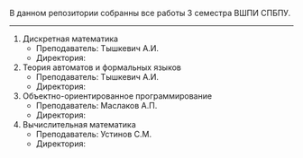 В данном репозитории собранны все работы 3 семестра ВШПИ СПБПУ. 

<hr>

  
1. Дискретная математика
   * Преподаватель: Тышкевич А.И.
   * Директория: 
2. Теория автоматов и формальных языков
   * Преподаватель: Тышкевич А.И.
   * Директория:
3. Объектно-ориентированное программирование
   * Преподаватель: Маслаков А.П.
   * Директория:
4. Вычислительная математика
   * Преподаватель: Устинов С.М.
   * Директория:

